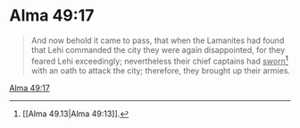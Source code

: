 # Alma 49:17

> And now behold it came to pass, that when the Lamanites had found that Lehi commanded the city they were again disappointed, for they feared Lehi exceedingly; nevertheless their chief captains had <u>sworn</u>[^a] with an oath to attack the city; therefore, they brought up their armies.

[Alma 49:17](https://www.churchofjesuschrist.org/study/scriptures/bofm/alma/49?lang=eng&id=p17#p17)


[^a]: [[Alma 49.13|Alma 49:13]].  
